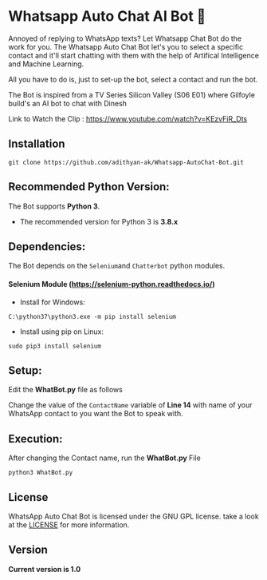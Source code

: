 # Whatsapp Auto Chat AI Bot :robot:

Annoyed of replying to WhatsApp texts? Let Whatsapp Chat Bot do the work for you. The Whatsapp Auto Chat Bot let's you to select a specific contact and it'll start chatting with them with the help of Artifical Intelligence and Machine Learning.

All you have to do is, just to set-up the bot, select a contact and run the bot.

The Bot is inspired from a TV Series Silicon Valley (S06 E01) where Gilfoyle build's an AI bot to chat with Dinesh

Link to Watch the Clip : https://www.youtube.com/watch?v=KEzvFiR_Dts

## Installation

```
git clone https://github.com/adithyan-ak/Whatsapp-AutoChat-Bot.git
```

## Recommended Python Version:

The Bot supports **Python 3**.

* The recommended version for Python 3 is **3.8.x**

## Dependencies:

The Bot depends on the `Selenium`and `Chatterbot` python modules.

#### Selenium Module (https://selenium-python.readthedocs.io/)

- Install for Windows:
```
C:\python37\python3.exe -m pip install selenium
```

- Install using pip on Linux:
```
sudo pip3 install selenium
```
## Setup:

Edit the **WhatBot.py** file as follows

Change the value of the ```ContactName``` variable of **Line 14** with name of your WhatsApp contact to you want the Bot to speak with.

## Execution:

After changing the Contact name, run the **WhatBot.py** File
```
python3 WhatBot.py
```

## License

WhatsApp Auto Chat Bot is licensed under the GNU GPL license. take a look at the [LICENSE](https://github.com/adithyan-ak/AndroidMessageBot/blob/master/LICENSE) for more information.


## Version
**Current version is 1.0**

